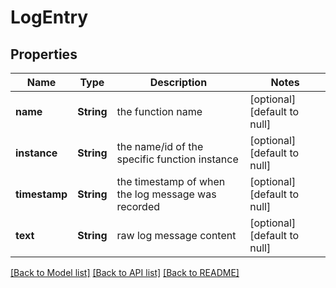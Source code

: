 # LogEntry

## Properties
Name | Type | Description | Notes
------------ | ------------- | ------------- | -------------
**name** | **String** | the function name | [optional] [default to null]
**instance** | **String** | the name/id of the specific function instance | [optional] [default to null]
**timestamp** | **String** | the timestamp of when the log message was recorded | [optional] [default to null]
**text** | **String** | raw log message content | [optional] [default to null]

[[Back to Model list]](../README.md#documentation-for-models) [[Back to API list]](../README.md#documentation-for-api-endpoints) [[Back to README]](../README.md)


